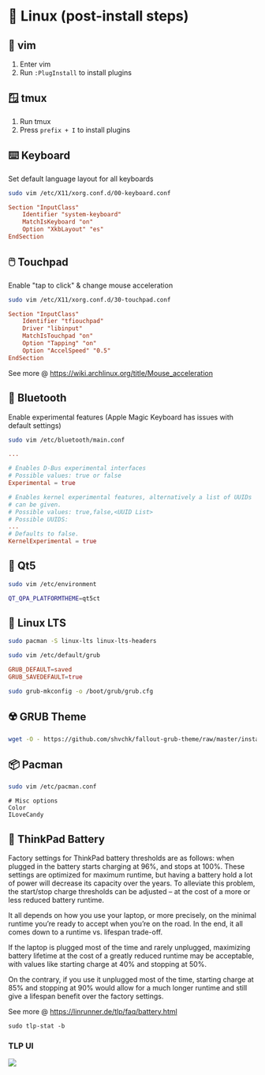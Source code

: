 # 🐧 Linux (post-install steps)

## 📝 vim

1. Enter vim
2. Run `:PlugInstall` to install plugins

## 🪟 tmux

1. Run tmux
2. Press `prefix + I` to install plugins

## ⌨️ Keyboard

Set default language layout for all keyboards

```bash
sudo vim /etc/X11/xorg.conf.d/00-keyboard.conf
```

```conf
Section "InputClass"
    Identifier "system-keyboard"
    MatchIsKeyboard "on"
    Option "XkbLayout" "es"
EndSection
```

## 🖱️ Touchpad

Enable "tap to click" & change mouse acceleration

```bash
sudo vim /etc/X11/xorg.conf.d/30-touchpad.conf
```

```conf
Section "InputClass"
    Identifier "tfiouchpad"
    Driver "libinput"
    MatchIsTouchpad "on"
    Option "Tapping" "on"
    Option "AccelSpeed" "0.5"
EndSection
```

See more @ https://wiki.archlinux.org/title/Mouse_acceleration

## 🛜 Bluetooth

Enable experimental features (Apple Magic Keyboard has issues with default settings)

```bash
sudo vim /etc/bluetooth/main.conf
```

```conf
...

# Enables D-Bus experimental interfaces
# Possible values: true or false
Experimental = true

# Enables kernel experimental features, alternatively a list of UUIDs
# can be given.
# Possible values: true,false,<UUID List>
# Possible UUIDS:
...
# Defaults to false.
KernelExperimental = true
```

## 💄 Qt5

```bash
sudo vim /etc/environment
```

```bash
QT_QPA_PLATFORMTHEME=qt5ct
```

## 🐧 Linux LTS

```bash
sudo pacman -S linux-lts linux-lts-headers
```

```bash
sudo vim /etc/default/grub
```

```conf
GRUB_DEFAULT=saved
GRUB_SAVEDEFAULT=true
```

```bash
sudo grub-mkconfig -o /boot/grub/grub.cfg
```

###

## ☢️ GRUB Theme

```bash
wget -O - https://github.com/shvchk/fallout-grub-theme/raw/master/install.sh | bash
```

## 📦 Pacman

```bash
sudo vim /etc/pacman.conf
```

```
# Misc options
Color
ILoveCandy
```

## 🔋 ThinkPad Battery

Factory settings for ThinkPad battery thresholds are as follows: when plugged in the battery starts charging at 96%, and stops at 100%. These settings are optimized for maximum runtime, but having a battery hold a lot of power will decrease its capacity over the years. To alleviate this problem, the start/stop charge thresholds can be adjusted – at the cost of a more or less reduced battery runtime.

It all depends on how you use your laptop, or more precisely, on the minimal runtime you’re ready to accept when you’re on the road. In the end, it all comes down to a runtime vs. lifespan trade-off.

If the laptop is plugged most of the time and rarely unplugged, maximizing battery lifetime at the cost of a greatly reduced runtime may be acceptable, with values like starting charge at 40% and stopping at 50%.

On the contrary, if you use it unplugged most of the time, starting charge at 85% and stopping at 90% would allow for a much longer runtime and still give a lifespan benefit over the factory settings.

See more @ https://linrunner.de/tlp/faq/battery.html

```
sudo tlp-stat -b
```

### TLP UI

![](https://i.imgur.com/TKA52gL.png)
